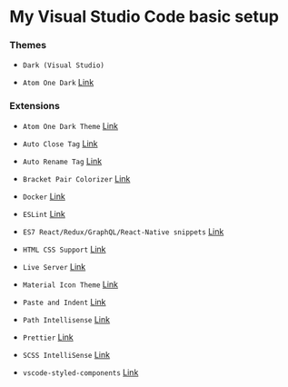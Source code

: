 # My Visual Studio Code basic setup

### Themes

- `Dark (Visual Studio)`

- `Atom One Dark` [Link](https://marketplace.visualstudio.com/items?itemName=akamud.vscode-theme-onedark)


### Extensions

- `Atom One Dark Theme` [Link](https://marketplace.visualstudio.com/items?itemName=akamud.vscode-theme-onedark)

- `Auto Close Tag` [Link](https://marketplace.visualstudio.com/items?itemName=formulahendry.auto-close-tag)

- `Auto Rename Tag` [Link](https://marketplace.visualstudio.com/items?itemName=formulahendry.auto-rename-tag)

- `Bracket Pair Colorizer` [Link](https://marketplace.visualstudio.com/items?itemName=CoenraadS.bracket-pair-colorizer)

- `Docker` [Link](https://marketplace.visualstudio.com/items?itemName=PeterJausovec.vscode-docker)

- `ESLint` [Link](https://marketplace.visualstudio.com/items?itemName=dbaeumer.vscode-eslint)

- `ES7 React/Redux/GraphQL/React-Native snippets` [Link](https://marketplace.visualstudio.com/items?itemName=dsznajder.es7-react-js-snippets)

- `HTML CSS Support` [Link](https://marketplace.visualstudio.com/items?itemName=ecmel.vscode-html-css)

- `Live Server` [Link](https://marketplace.visualstudio.com/items?itemName=ritwickdey.LiveServer)

- `Material Icon Theme` [Link](https://marketplace.visualstudio.com/items?itemName=PKief.material-icon-theme)

- `Paste and Indent` [Link](https://marketplace.visualstudio.com/items?itemName=Rubymaniac.vscode-paste-and-indent)

- `Path Intellisense` [Link](https://marketplace.visualstudio.com/items?itemName=christian-kohler.path-intellisense)

- `Prettier` [Link](https://marketplace.visualstudio.com/items?itemName=esbenp.prettier-vscode)

- `SCSS IntelliSense` [Link](https://marketplace.visualstudio.com/items?itemName=mrmlnc.vscode-scss)

- `vscode-styled-components` [Link](https://marketplace.visualstudio.com/items?itemName=jpoissonnier.vscode-styled-components)
